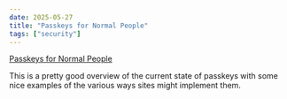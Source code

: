 ```yaml
---
date: 2025-05-27
title: "Passkeys for Normal People"
tags: ["security"]
---
```


[Passkeys for Normal People](https://www.troyhunt.com/passkeys-for-normal-people/)

This is a pretty good overview of the current state of passkeys with some nice examples of the various ways sites might implement them.
